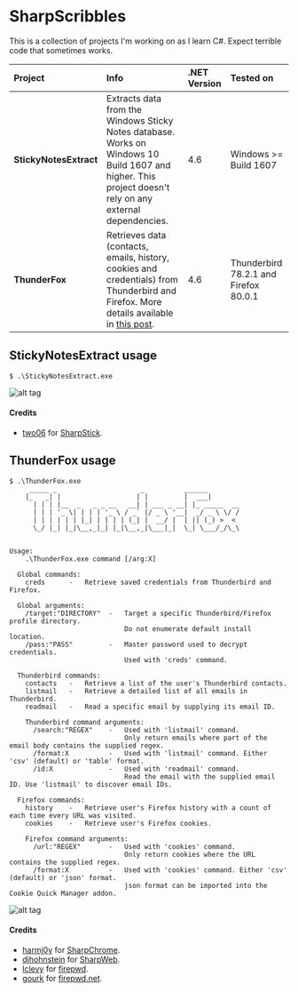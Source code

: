 # SharpScribbles
This is a collection of projects I'm working on as I learn C#. Expect terrible code that sometimes works.

| Project | Info | .NET Version | Tested on |
| :------ | :---------- | :-----------  | :----------- |
| **StickyNotesExtract** | Extracts data from the Windows Sticky Notes database. Works on Windows 10 Build 1607 and higher. This project doesn't rely on any external dependencies. | 4.6 | Windows >= Build 1607 |
| **ThunderFox** | Retrieves data (contacts, emails, history, cookies and credentials) from Thunderbird and Firefox. More details available in [this post](https://bohops.com/2018/06/28/abusing-com-registry-structure-clsid-localserver32-inprocserver32/). | 4.6 | Thunderbird 78.2.1 and Firefox 80.0.1 |

## StickyNotesExtract usage
```
$ .\StickyNotesExtract.exe
```
![alt tag](https://github.com/V1V1/SharpScribbles/raw/master/Images/StickyNotesExtract.png)
#### Credits
* [two06](https://twitter.com/two06) for [SharpStick](https://github.com/two06/SharpStick).  

## ThunderFox usage
```
$ .\ThunderFox.exe
     _____ _                     _          ______
    |_   _| |                   | |         |  ___|
      | | | |__  _   _ _ __   __| | ___ _ __| |_ _____  __
      | | | '_ \| | | | '_ \ / _` |/ _ \ '__|  _/ _ \ \/ /
      | | | | | | |_| | | | | (_| |  __/ |  | || (_) >  <
      \_/ |_| |_|\__,_|_| |_|\__,_|\___|_|  \_| \___/_/\_\


Usage:
    .\ThunderFox.exe command [/arg:X]

  Global commands:
    creds      -   Retrieve saved credentials from Thunderbird and Firefox.

  Global arguments:
    /target:"DIRECTORY"  -   Target a specific Thunderbird/Firefox profile directory.
                             Do not enumerate default install location.
    /pass:"PASS"         -   Master password used to decrypt credentials.
                             Used with 'creds' command.

  Thunderbird commands:
    contacts   -   Retrieve a list of the user's Thunderbird contacts.
    listmail   -   Retrieve a detailed list of all emails in Thunderbird.
    readmail   -   Read a specific email by supplying its email ID.

    Thunderbird command arguments:
      /search:"REGEX"    -   Used with 'listmail' command.
                             Only return emails where part of the email body contains the supplied regex.
      /format:X          -   Used with 'listmail' command. Either 'csv' (default) or 'table' format.
      /id:X              -   Used with 'readmail' command.
                             Read the email with the supplied email ID. Use 'listmail' to discover email IDs.

  Firefox commands:
    history    -   Retrieve user's Firefox history with a count of each time every URL was visited.
    cookies    -   Retrieve user's Firefox cookies.

    Firefox command arguments:
      /url:"REGEX"       -   Used with 'cookies' command.
                             Only return cookies where the URL contains the supplied regex.
      /format:X          -   Used with 'cookies' command. Either 'csv' (default) or 'json' format.
                             json format can be imported into the Cookie Quick Manager addon.

```
![alt tag](https://github.com/V1V1/SharpScribbles/raw/master/Images/thunderfox-creds.png)
#### Credits
* [harmj0y](https://twitter.com/harmj0y) for [SharpChrome](https://github.com/GhostPack/SharpDPAPI/tree/master/SharpChrome).  
* [djhohnstein](https://twitter.com/djhohnstein) for [SharpWeb](https://github.com/djhohnstein/SharpWeb).  
* [lclevy](https://twitter.com/lorenzo2472) for [firepwd](https://github.com/lclevy/firepwd).  
* [gourk](https://github.com/gourk) for [firepwd.net](https://github.com/gourk/FirePwd.Net).  

